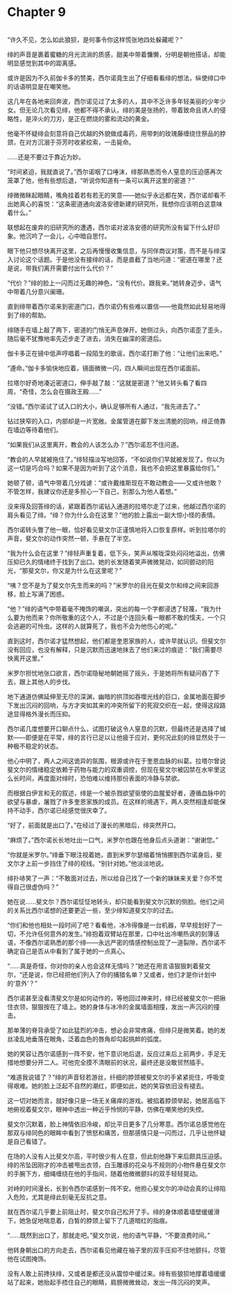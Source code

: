 # Chapter 9

<br>
“许久不见，怎么如此狼狈，是何事令你这样慌张地四处躲藏呢？”

绯的声音是裹着蜜糖的月光流淌的质感，甜美中带着慵懒，分明是朝他搭话，却能明显感觉到其中的距离感。

或许是因为不久前伽卡多的赞美，西尔诺竟生出了仔细看看绯的想法，纵使绯口中的话语明显是在嘲笑他。

这几年在各地来回奔波，西尔诺见过了太多的人，其中不乏许多年轻美丽的少年少女。但无论几次看见绯，他都不得不承认，绯的美是张扬的，带着致命且诱人的侵略性，是淬火的刀刃，是正在燃烧的雾和流动的黄金。

他毫不怀疑绯会刻意将自己优越的外貌做成毒药，用带刺的玫瑰藤缠绕住祭品的脖颈，在对方沉溺于芬芳时收紧绞索，一击毙命。

……还是不要过于靠近为妙。

“时间紧迫，我就直说了。”西尔诺咽了口唾沫，绯那熟悉而令人窒息的压迫感再次笼罩了他，他有些想后退，“听说你知道有一条可以离开这里的密道？”

绯微微眯起眼睛，嘴角挂着若有若无的笑意——她似乎永远都在笑，西尔诺却看不出她真心的喜悦：“这条密道通向波洛安德新建的研究所，我想你应该明白这意味着什么。”

联想起在废弃的旧研究所的遭遇，西尔诺对波洛安德的研究所没有留下什么好印象。他沉吟了一会儿，心中暗自思忖。

眼下他只想尽快离开这里，之后再慢慢收集信息，与同伴商议对策，而不是与绯深入讨论这个话题。于是他没有接绯的话，而是直截了当地问道：“密道在哪里？还是说，带我们离开需要付出什么代价？”

“代价？”绯的脸上一闪而过无趣的神色，“没有代价。跟我来。”她转身迈步，语气中带着几分意兴阑珊。

直到绯带着西尔诺来到密道门口，西尔诺仍有些难以置信——他竟然如此轻易地得到了绯的帮助。

绯随手在墙上敲了两下，密道的门悄无声息弹开。她侧过头，向西尔诺歪了歪头，随后毫不犹豫地率先迈步走了进去，消失在幽深的密道后。

伽卡多正在镜中低声哼唱着一段陌生的歌谣，西尔诺打断了他：“让他们出来吧。”

“遵命。”伽卡多愉快地应着，镜面微微一闪，四人瞬间出现在西尔诺面前。

拉塔尔好奇地凑近密道口，伸手敲了敲：“这就是密道？”他又转头看了看四周，“奇怪，怎么会在摄政王殿……”

“没错。”西尔诺试了试入口的大小，确认足够所有人通过，“我先进去了。”

钻过狭窄的入口，内部却是一片宽敞。金属管道在脚下发出清脆的回响，绯正倚靠在墙边等待着他们。

“如果我们从这里离开，教会的人该怎么办？”西尔诺忍不住问道。

“教会的人早就被拖住了。”绯轻描淡写地回答，“不如说你们早就被发现了。你以为这一切是巧合吗？如果不是因为听到了这个消息，我也不会把这里暴露给你们。”

她顿了顿，语气中带着几分戏谑：“或许戴维斯现在不敢动教会——又或许他敢？不管怎样，我建议你还是多担心一下自己，别那么为他人着想。”

没来得及回答绯的话，紧跟着西尔诺钻入通道的拉塔尔走了过来，他越过西尔诺的肩头看见了绯。“绯？你为什么会在这里？”他的脸上露出一副大惊小怪的表情。

西尔诺转头瞥了他一眼，恰好看见斐文尔正谨慎地将入口恢复原样。听到拉塔尔的声音，斐文尔的动作突然一顿，手悬在了半空。

“我为什么会在这里？”绯轻声重复着，低下头，笑声从喉咙深处闷闷地溢出，仿佛压抑已久的情绪终于找到了出口。她的长发随着笑声微微晃动，如同颤动的阳光，“那斐文尔，你又是为什么在这里呢？”

“咦？您不是为了斐文尔先生而来的吗？”米罗尔的目光在斐文尔和绯之间来回游移，脸上写满了困惑。

“他？”绯的语气中带着毫不掩饰的嘲讽，突出的每一个字都浸透了轻蔑，“我为什么要为他而来？你所敬重的这个人，不过是个连回头看一眼都不敢的懦夫，一个只会逃避的可怜虫。这样的人就算死了，我也不会为他伤心的呢。”

直到这时，西尔诺才猛然想起，他们都是奎恩家族的人，或许早就认识。但斐文尔没有回应，也没有解释，只是沉默而迅速地抹去了他们来过的痕迹：“我们需要尽快离开这里。”

米罗尔担忧地张口欲言，西尔诺隐秘地朝她摇了摇头，于是她将所有疑问吞了下去，跟上其他人的步伐。

地下通道仿佛延伸至无尽的深渊，幽暗的拱顶如吞噬光线的巨口，金属地面在脚步下发出沉闷的回响，与方才突如其来的冲突所留下的死寂交织在一起，使得这段路途显得格外漫长而压抑。

西尔诺几度想要开口聊点什么，试图打破这令人窒息的沉默，但最终还是选择了缄默——即便是在平常，绯的言行已足以让他疲于应对，更何况此刻的绯显然处于一种极不稳定的状态。

他心中明了，两人之间这诡异的氛围，根源或许在于奎恩血脉的纠葛。拉塔尔曾说斐文尔的情绪稳定依赖于药物与能力的双重调控，但现在斐文尔被囚禁在水牢里这么长时间，再度面对绯时，恐怕难以维持那份表面的冷静与禁欲。

而根据白伊言和无的叙述，绯是一个被杀戮欲望驱使的血腥爱好者，遵循血脉中的欲望与暴虐，屠戮了许多奎恩家族的成员。在这样的境遇下，两人突然相逢却能保持不动手，西尔诺已经感觉很庆幸了。

“好了，前面就是出口了。”在经过了漫长的黑暗后，绯突然开口。

“麻烦了。”西尔诺长长地吐出一口气，米罗尔也跟在他身后点头道谢：“谢谢您。”

“你就是米罗尔。”绯垂下眼注视着她，直到米罗尔瑟缩着悄悄挪到西尔诺身后，斐文尔才上前一步挡住了绯的视线。“别针对她。”他淡淡地说。

绯扑哧笑了一声：“不敢面对过去，所以给自己找了一个新的妹妹来关爱？你不觉得自己很虚伪吗？”

她在说……斐文尔？西尔诺怔怔地转头，却只能看到斐文尔沉默的侧脸。他们之间的关系比西尔诺想的还要更近一些，至少绯知道斐文尔的过去。

“你们和他也相处一段时间了吧？看看他，冰冷得像是一台机器，早早规划好了一切，不允许任何意外的发生。”绯抱着双臂站在那里，口中吐出冷嘲热讽的刻薄话语，不像西尔诺熟悉的那个绯——永远严密的情感控制出现了一道裂隙，西尔诺不确定自己是否从中看到了属于她的一点真心。

“……真是奇怪，你对你的亲人也会这样无情吗？”她还在用言语狠狠刺着斐文尔，“还是说，你已经把他们列入了你的捕猎名单？又或者，他们才是你计划中的‘意外’？”

西尔诺甚至没看清斐文尔是如何动作的，等他回过神来时，绯已经被斐文尔一把揪住衣领，狠狠按在了墙上。她的身体与冰冷的金属墙面相撞，发出一声沉闷的撞击。

那单薄的脊背承受了如此猛烈的冲击，想必会非常疼痛，但绯只是微笑着。她的发丝凌乱地垂落在眼角，泛着血色的唇角却勾起挑衅的弧度。

她的笑容让西尔诺感到一阵不安，他下意识地后退，反应过来后上前两步，手足无措地想要分开二人。可他完全摸不清眼前的状况，最终还是没敢贸然插手。

“难道我说错了？”绯的声音轻若游丝，纤细的脖颈被斐文尔的手紧紧扼住，呼吸变得艰难。她的脸上泛起不自然的潮红，即便如此，她的笑容依旧没有褪去。

这一切对她而言，就好像只是一场无关痛痒的游戏。被掐着脖颈举起，她居高临下地俯视着斐文尔，眼神中透出一种近乎怜悯的平静，仿佛在嘲笑他的失控。

斐文尔沉默着，脸上神情依旧冷峻，却比平日更多了几分寒意。西尔诺总感觉他在那双与绯同色的眼眸中看到了愤怒和痛苦，但那感情只是一闪而过，几乎让他怀疑是自己看错了。

在场的人没有人比斐文尔高，平时很少有人在意，但此刻他静下来后颇具压迫感。绯的吊坠因刚才的冲击被甩出衣领，白玉雕琢的花朵与不规则的小物件悬在斐文尔的手腕下方，细绳缠绕在他的手指间，随着他微微颤抖的双手轻轻晃动。

对峙的时间漫长，长到令西尔诺感到一阵不安。他担心斐文尔的冲动会真的让绯陷入危险，尤其是绯此刻毫无反抗之意。

就在西尔诺几乎要上前阻止时，斐文尔自己松开了手。绯的身体顺着墙壁缓缓滑下，她急促地喘息着，白皙的脖颈上留下了几道暗红的指痕。

“……既然到出口了，那就走吧。”斐文尔说，他的语气平静，“不要浪费时间。”

他转身朝出口的方向走去，西尔诺看见他藏在袖子里的双手压抑不住地颤抖，尽管他在试图掩饰。

没有人敢上前搀扶绯，又或者是都还没从震惊中缓过来。绯有些狼狈地撑着墙缓缓站了起来，她抬起手捂住自己的眼睛，肩膀微微耸动，发出一阵沉闷的笑声。
